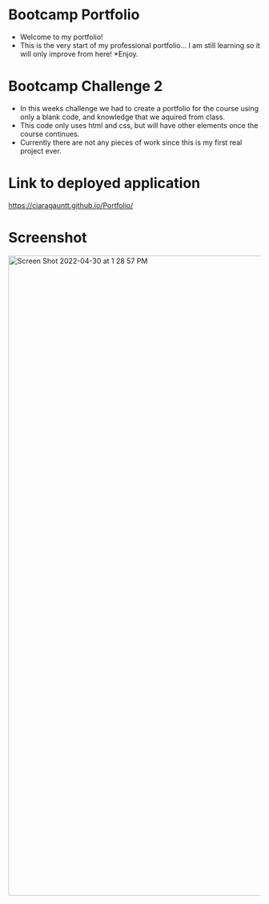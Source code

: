 # Bootcamp Portfolio
* Welcome to my portfolio! 
* This is the very start of my professional portfolio...
  I am still learning so it will only improve from here!
*Enjoy.

# Bootcamp Challenge 2
* In this weeks challenge we had to create a portfolio for the course using only a blank code, and knowledge that we aquired from class.
* This code only uses html and css, but will have other elements once the course continues.
* Currently there are not any pieces of work since this is my first real project ever.

# Link to deployed application
https://ciaragauntt.github.io/Portfolio/

# Screenshot
<img width="1280" alt="Screen Shot 2022-04-30 at 1 28 57 PM" src="https://user-images.githubusercontent.com/103298079/166121996-185b2d5f-1dad-4b51-9cbd-82b25565ee99.png">
